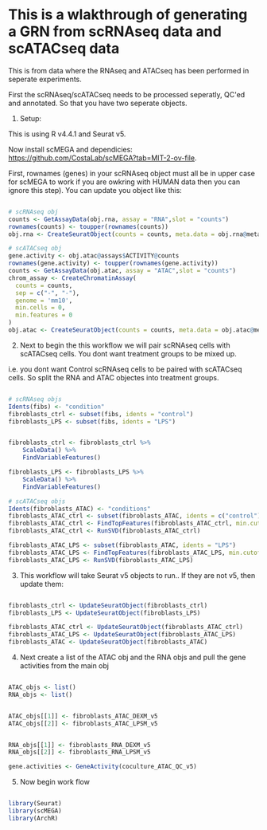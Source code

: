 # This is a wlakthrough of generating a GRN from scRNAseq data and scATACseq data

This is from data where the RNAseq and ATACseq has been performed in seperate experiments.

First the scRNAseq/scATACseq needs to be processed seperatly, QC'ed and annotated. So that you have two seperate objects.

1. Setup:

This is using R v4.4.1 and Seurat v5.

Now install scMEGA and dependicies: https://github.com/CostaLab/scMEGA?tab=MIT-2-ov-file. 

First, rownames (genes) in your scRNAseq object must all be in upper case for scMEGA to work if you are owkring with HUMAN data then you can ignore this step). You can update you object like this:

```R

# scRNAseq obj
counts <- GetAssayData(obj.rna, assay = "RNA",slot = "counts")
rownames(counts) <- toupper(rownames(counts))
obj.rna <- CreateSeuratObject(counts = counts, meta.data = obj.rna@meta.data)

# scATACseq obj
gene.activity <- obj.atac@assays$ACTIVITY@counts
rownames(gene.activity) <- toupper(rownames(gene.activity))
counts <- GetAssayData(obj.atac, assay = "ATAC",slot = "counts")
chrom_assay <- CreateChromatinAssay(
  counts = counts,
  sep = c("-", "-"),
  genome = 'mm10',
  min.cells = 0,
  min.features = 0
)
obj.atac <- CreateSeuratObject(counts = counts, meta.data = obj.atac@meta.data, assay = "ATAC")


```

2. Next to begin the this workflow we will pair scRNAseq cells with scATACseq cells. You dont want treatment groups to be mixed up.

i.e. you dont want Control scRNAseq cells to be paired with scATACseq cells. So split the RNA and ATAC objectes into treatment groups.

```R

# scRNAseq objs
Idents(fibs) <- "condition"
fibroblasts_ctrl <- subset(fibs, idents = "control")
fibroblasts_LPS <- subset(fibs, idents = "LPS")


fibroblasts_ctrl <- fibroblasts_ctrl %>%
    ScaleData() %>%
    FindVariableFeatures()

fibroblasts_LPS <- fibroblasts_LPS %>%
    ScaleData() %>%
    FindVariableFeatures()

# scATACseq objs
Idents(fibroblasts_ATAC) <- "conditions"
fibroblasts_ATAC_ctrl <- subset(fibroblasts_ATAC, idents = c("control"))
fibroblasts_ATAC_ctrl <- FindTopFeatures(fibroblasts_ATAC_ctrl, min.cutoff = 'q5')
fibroblasts_ATAC_ctrl <- RunSVD(fibroblasts_ATAC_ctrl)

fibroblasts_ATAC_LPS <- subset(fibroblasts_ATAC, idents = "LPS")
fibroblasts_ATAC_LPS <- FindTopFeatures(fibroblasts_ATAC_LPS, min.cutoff = 'q5')
fibroblasts_ATAC_LPS <- RunSVD(fibroblasts_ATAC_LPS)


```

3. This workflow will take Seurat v5 objects to run.. If they are not v5, then update them:

```R

fibroblasts_ctrl <- UpdateSeuratObject(fibroblasts_ctrl)
fibroblasts_LPS <- UpdateSeuratObject(fibroblasts_LPS)

fibroblasts_ATAC_ctrl <- UpdateSeuratObject(fibroblasts_ATAC_ctrl)
fibroblasts_ATAC_LPS <- UpdateSeuratObject(fibroblasts_ATAC_LPS)
fibroblasts_ATAC <- UpdateSeuratObject(fibroblasts_ATAC)

```

4. Next create a list of the ATAC obj and the RNA objs and pull the gene activities from the main obj

```R

ATAC_objs <- list()
RNA_objs <- list()


ATAC_objs[[1]] <- fibroblasts_ATAC_DEXM_v5
ATAC_objs[[2]] <- fibroblasts_ATAC_LPSM_v5


RNA_objs[[1]] <- fibroblasts_RNA_DEXM_v5
RNA_objs[[2]] <- fibroblasts_RNA_LPSM_v5

gene.activities <- GeneActivity(coculture_ATAC_QC_v5)


```


5. Now begin work flow

```R

library(Seurat)
library(scMEGA)
library(ArchR)



```
